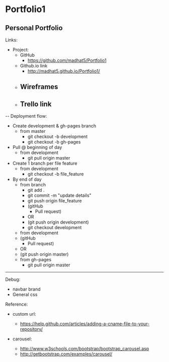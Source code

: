 # Portfolio1


Personal Portfolio
--
Links:

- Project:
    - GitHub
        - https://github.com/madhat5/Portfolio1
    - Github.io link
    	- http://madhat5.github.io/Portfolio1/
    - Wireframes
        - 
    - Trello link
        - 

--
Deployment flow:

- Create development & gh-pages branch
    - from master
        - git checkout -b development
        - git checkout -b gh-pages
- Pull @ beginning of day
    - from development
        - git pull origin master
- Create 1 branch per file feature
    - from development
        - git checkout -b file_feature
- By end of day 
    - from branch
        - git add .
        - git commit -m "update details"
        - git push origin file_feature
        - (gitHub
            - Pull request)
        - OR
        - (git push origin development)
        - git checkout development
    - from development
    - (gitHub
        - Pull request)
    - OR
    - (git push origin master)
    - from gh-pages
    	- git pull origin master

---
Debug:

- navbar brand
- General css



Reference:

- custom url:
    - https://help.github.com/articles/adding-a-cname-file-to-your-repository/

- carousel:
    - http://www.w3schools.com/bootstrap/bootstrap_carousel.asp
    - http://getbootstrap.com/examples/carousel/






